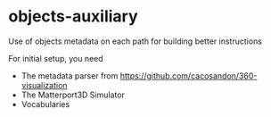# objects-auxiliary
Use of objects metadata on each path for building better instructions

For initial setup, you need

- The metadata parser from https://github.com/cacosandon/360-visualization
- The Matterport3D Simulator
- Vocabularies

